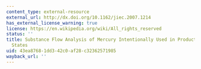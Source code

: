 ```yaml
---
content_type: external-resource
external_url: http://dx.doi.org/10.1162/jiec.2007.1214
has_external_license_warning: true
license: https://en.wikipedia.org/wiki/All_rights_reserved
status: ''
title: Substance Flow Analysis of Mercury Intentionally Used in Products in the United
  States
uid: 43ea8768-1dd3-42c0-af28-c32362571985
wayback_url: ''
---
```

